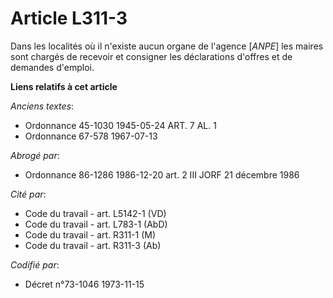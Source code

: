 # Article L311-3

Dans les localités où il n'existe aucun organe de l'agence [*ANPE*] les maires sont chargés de recevoir et consigner les
déclarations d'offres et de demandes d'emploi.

**Liens relatifs à cet article**

_Anciens textes_:

  - Ordonnance 45-1030 1945-05-24 ART. 7 AL. 1
  - Ordonnance 67-578 1967-07-13

_Abrogé par_:

  - Ordonnance 86-1286 1986-12-20 art. 2 III JORF 21 décembre 1986

_Cité par_:

  - Code du travail - art. L5142-1 (VD)
  - Code du travail - art. L783-1 (AbD)
  - Code du travail - art. R311-1 (M)
  - Code du travail - art. R311-3 (Ab)

_Codifié par_:

  - Décret n°73-1046 1973-11-15
